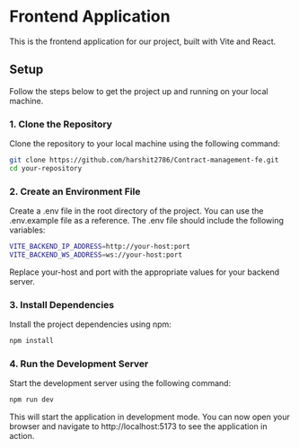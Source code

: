 # Frontend Application

This is the frontend application for our project, built with Vite and React.

## Setup

Follow the steps below to get the project up and running on your local machine.

### 1. Clone the Repository

Clone the repository to your local machine using the following command:

```bash
git clone https://github.com/harshit2786/Contract-management-fe.git
cd your-repository
```

### 2. Create an Environment File

Create a .env file in the root directory of the project. You can use the .env.example file as a reference. The .env file should include the following variables:

```bash
VITE_BACKEND_IP_ADDRESS=http://your-host:port
VITE_BACKEND_WS_ADDRESS=ws://your-host:port
```
Replace your-host and port with the appropriate values for your backend server.

### 3. Install Dependencies

Install the project dependencies using npm:

```bash
npm install
```

### 4. Run the Development Server

Start the development server using the following command:

```bash
npm run dev
```

This will start the application in development mode. You can now open your browser and navigate to http://localhost:5173 to see the application in action.